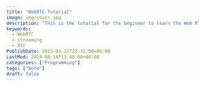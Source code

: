 ```yaml
---
title: "WebRTC Tutorial"
image: img/cover.jpg
description: "This is the tutorial for the beginner to learn the Web RTC and build a simple website with Web  RTC."
keywords:
  - WebRTC
  - streaming
  - RTC
PublishDate: 2023-03-22T23:31:00+08:00
LastMod: 2024-08-14T13:40:00+08:00
categories: ["Programming"]
tags: ["Note"]
draft: false
---
```


